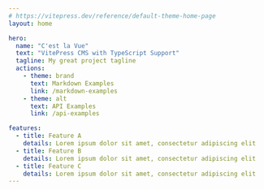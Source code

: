 ```yaml
---
# https://vitepress.dev/reference/default-theme-home-page
layout: home

hero:
  name: "C'est la Vue"
  text: "VitePress CMS with TypeScript Support"
  tagline: My great project tagline
  actions:
    - theme: brand
      text: Markdown Examples
      link: /markdown-examples
    - theme: alt
      text: API Examples
      link: /api-examples

features:
  - title: Feature A
    details: Lorem ipsum dolor sit amet, consectetur adipiscing elit
  - title: Feature B
    details: Lorem ipsum dolor sit amet, consectetur adipiscing elit
  - title: Feature C
    details: Lorem ipsum dolor sit amet, consectetur adipiscing elit
---
```


<PreviewCard title="Genesis Chapter 1" excerpt="Gen Ch 1 - In the beginning..." image="" href="/blog/gen01" date="2023-10-23" />